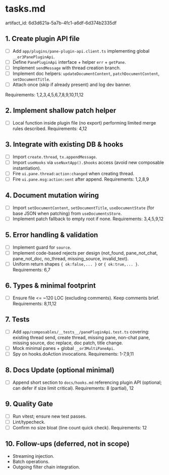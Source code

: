 # tasks.md

artifact_id: 6d3d621a-5a7b-4fc1-a6df-6d374b2335df

## 1. Create plugin API file

-   [ ] Add `app/plugins/pane-plugin-api.client.ts` implementing global `__or3PanePluginApi`.
-   [ ] Define `PanePluginApi` interface + helper `err` + `getPane`.
-   [ ] Implement `sendMessage` with thread creation branch.
-   [ ] Implement doc helpers: `updateDocumentContent`, `patchDocumentContent`, `setDocumentTitle`.
-   [ ] Attach once (skip if already present) and log dev banner.

Requirements: 1,2,3,4,5,6,7,8,9,10,11,12

## 2. Implement shallow patch helper

-   [ ] Local function inside plugin file (no export) performing limited merge rules described.
        Requirements: 4,12

## 3. Integrate with existing DB & hooks

-   [ ] Import `create.thread`, `tx.appendMessage`.
-   [ ] Import `useHooks` via `useNuxtApp().$hooks` access (avoid new composable instantiation).
-   [ ] Fire `ui.pane.thread:action:changed` when creating thread.
-   [ ] Fire `ui.pane.msg:action:sent` after append.
        Requirements: 1,2,8,9

## 4. Document mutation wiring

-   [ ] Import `setDocumentContent`, `setDocumentTitle`, `useDocumentState` (for base JSON when patching) from `useDocumentsStore`.
-   [ ] Implement patch fallback to empty root if none.
        Requirements: 3,4,5,9,12

## 5. Error handling & validation

-   [ ] Implement guard for `source`.
-   [ ] Implement code-based rejects per design (not_found, pane_not_chat, pane_not_doc, no_thread, missing_source, invalid_text).
-   [ ] Uniform return shapes `{ ok:false,... }` or `{ ok:true,... }`.
        Requirements: 6,7

## 6. Types & minimal footprint

-   [ ] Ensure file <= ~120 LOC (excluding comments). Keep comments brief.
        Requirements: 8,11,12

## 7. Tests

-   [ ] Add `app/composables/__tests__/panePluginApi.test.ts` covering: existing thread send, create thread, missing pane, non-chat pane, missing source, doc replace, doc patch, title change.
-   [ ] Mock minimal panes + global `__or3MultiPaneApi`.
-   [ ] Spy on hooks.doAction invocations.
        Requirements: 1-7,9,11

## 8. Docs Update (optional minimal)

-   [ ] Append short section to `docs/hooks.md` referencing plugin API (optional; can defer if size limit critical).
        Requirements: 8 (partial), 12

## 9. Quality Gate

-   [ ] Run vitest; ensure new test passes.
-   [ ] Lint/typecheck.
-   [ ] Confirm no size bloat (line count quick check).
        Requirements: 12

## 10. Follow-ups (deferred, not in scope)

-   Streaming injection.
-   Batch operations.
-   Outgoing filter chain integration.
